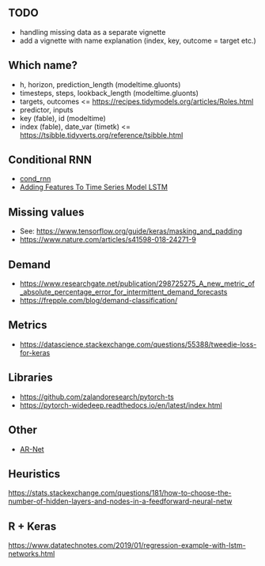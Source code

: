 ## TODO

* handling missing data as a separate vignette
* add a vignette with name explanation (index, key, outcome = target etc.)

## Which name?

* h, horizon, prediction_length (modeltime.gluonts)
* timesteps, steps, lookback_length (modeltime.gluonts)
* targets, outcomes <= https://recipes.tidymodels.org/articles/Roles.html
* predictor, inputs
* key (fable), id (modeltime)
* index (fable), date_var (timetk) <= https://tsibble.tidyverts.org/reference/tsibble.html

## Conditional RNN 
* [cond_rnn](https://github.com/philipperemy/cond_rnn)
* [Adding Features To Time Series Model LSTM](https://datascience.stackexchange.com/questions/17099/adding-features-to-time-series-model-lstm/17139#17139)

## Missing values
* See: https://www.tensorflow.org/guide/keras/masking_and_padding
* https://www.nature.com/articles/s41598-018-24271-9

## Demand
* https://www.researchgate.net/publication/298725275_A_new_metric_of_absolute_percentage_error_for_intermittent_demand_forecasts
* https://frepple.com/blog/demand-classification/

## Metrics
* https://datascience.stackexchange.com/questions/55388/tweedie-loss-for-keras

## Libraries
* https://github.com/zalandoresearch/pytorch-ts
* https://pytorch-widedeep.readthedocs.io/en/latest/index.html

## Other
* [AR-Net](https://arxiv.org/pdf/1911.12436.pdf)

## Heuristics
https://stats.stackexchange.com/questions/181/how-to-choose-the-number-of-hidden-layers-and-nodes-in-a-feedforward-neural-netw


## R + Keras
https://www.datatechnotes.com/2019/01/regression-example-with-lstm-networks.html

